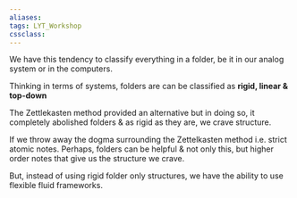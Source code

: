 ```yaml
---
aliases:
tags: LYT_Workshop 
cssclass: 
---
```


We have this tendency to classify everything in a folder, be it in our analog system or in the computers.

Thinking in terms of systems, folders are can be classified as **rigid, linear & top-down**

The Zettlekasten method provided an alternative but in doing so, it completely abolished folders & as rigid as they are, we crave structure.

If we throw away the dogma surrounding the Zettelkasten method i.e. strict atomic notes. Perhaps, folders can be helpful & not only this, but higher order notes that give us the structure we crave.

But, instead of using rigid folder only structures, we have the ability to use flexible fluid frameworks.



